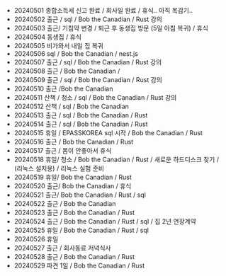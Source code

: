 - 20240501 종합소득세 신고 완료 / 회사일 완료 / 휴식.. 아직 목감기..
- 20240502 출근 / sql / Bob the Canadian / Rust 강의
- 20240503 출근/ 기침약 변경 / 퇴근 후 동생집 방문 (5일 아침 복귀) / 휴식
- 20240504 동생집 / 휴식
- 20240505 비가와서 내일 집 복귀
- 20240506 sql / Bob the Canadian / nest.js
- 20240507 출근 / sql / Bob the Canadian / Rust 강의
- 20240508 출근 / Bob the Canadian /
- 20240509 출근 / sql / Bob the Canadian / Rust 강의
- 20240510 출근 /Bob the Canadian
- 20240511 산책 / 청소 / sql / Bob the Canadian / Rust 강의
- 20240512 산책 / sql / Bob the Canadian
- 20240513 출근 / sql / Bob the Canadian / Rust
- 20240514 출근 / sql / Bob the Canadian / Rust
- 20240515 휴일 / EPASSKOREA sql 시작 / Bob the Canadian / Rust
- 20240516 출근 / Bob the Canadian / Rust
- 20240517 출근 / 몸이 안좋아서 휴식
- 20240518 휴일/ 청소 / Bob the Canadian / Rust / 새로운 하드디스크 찾기 / (리눅스 설치용) / 리눅스 실험 준비
- 20240519 휴일/ Bob the Canadian / Rust
- 20240520 출근/ Bob the Canadian / 휴식
- 20240521 출근/ Bob the Canadian / Rust / sql
- 20240522 출근 / Bob the Canadian
- 20240523 출근 / Bob the Canadian / Rust
- 20240524 출근 / Bob the Canadian / Rust / sql / 집 2년 연장계약
- 20240525 휴일 / Bob the Canadian / Rust / sql
- 20240526 휴일
- 20240527 출근 / 회사동료 저녁식사
- 20240528 출근 / Bob the Canadian / Rust
- 20240529 파견 1일 / Bob the Canadian / Rust
